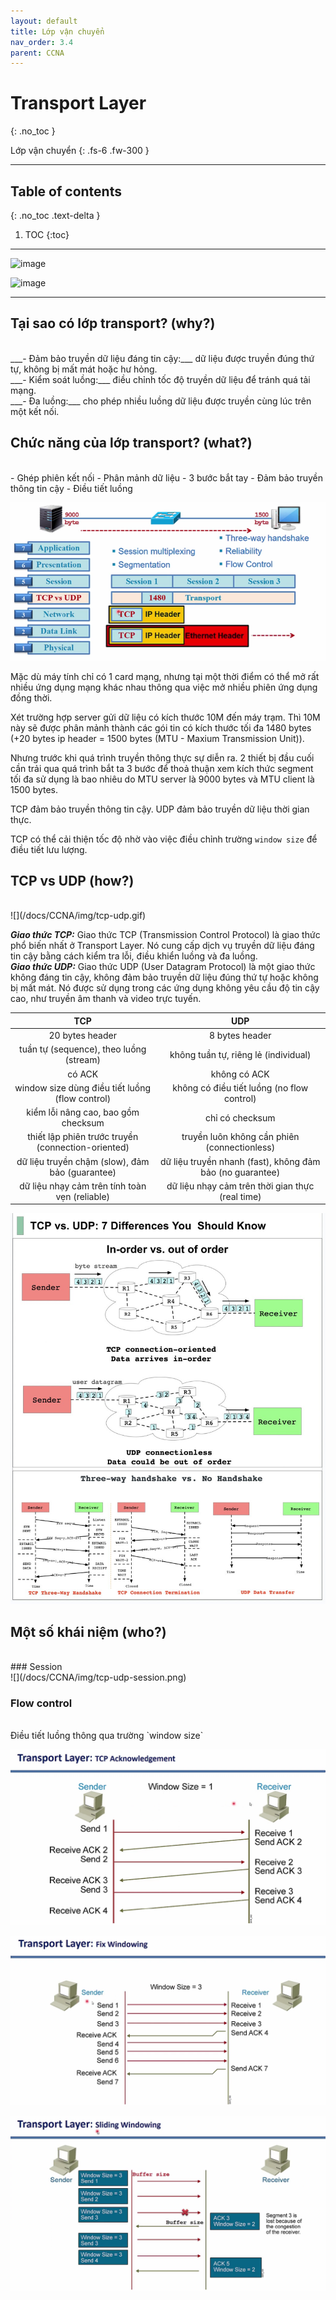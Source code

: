 ```yaml
---
layout: default
title: Lớp vận chuyển
nav_order: 3.4
parent: CCNA
---
```


# Transport Layer
{: .no_toc }

Lớp vận chuyển
{: .fs-6 .fw-300 }

---

## Table of contents
{: .no_toc .text-delta }

1. TOC
{:toc}

---

![image](https://user-images.githubusercontent.com/56266496/165347318-7a7fe6b7-5b07-4520-9382-413966c3e954.png)

![image](https://user-images.githubusercontent.com/56266496/165347348-6856c549-3497-488f-95e3-e86e81db329a.png)

---

## Tại sao có lớp transport? (why?)
<br>
___- Đảm bảo truyền dữ liệu đáng tin cậy:___ dữ liệu được truyền đúng thứ tự, không bị mất mát hoặc hư hỏng. <br>
___- Kiểm soát luồng:___ điều chỉnh tốc độ truyền dữ liệu để tránh quá tải mạng. <br>
___- Đa luồng:___ cho phép nhiều luồng dữ liệu được truyền cùng lúc trên một kết nối. <br>

## Chức năng của lớp transport? (what?)
<br>
- Ghép phiên kết nối
- Phân mảnh dữ liệu
- 3 bước bắt tay
- Đảm bảo truyền thông tin cậy
- Điều tiết luồng

![](/docs/CCNA/img/tcp-udp-encap.png)

Mặc dù máy tính chỉ có 1 card mạng, nhưng tại một thời điểm có thể mở rất nhiều ứng dụng mạng khác nhau thông qua việc mở nhiều phiên ứng dụng đồng thời.

Xét trường hợp server gửi dữ liệu có kích thước 10M đến máy trạm. Thì 10M này sẽ được phân mảnh thành các gói tin có kích thước tối đa 1480 bytes (+20 bytes ip header = 1500 bytes (MTU - Maxium Transmission Unit)).

Nhưng trước khi quá trình truyền thông thực sự diễn ra. 2 thiết bị đầu cuối cần trải qua quá trình bắt ta 3 bước để thoả thuận xem kích thức segment tối đa sử dụng là bao nhiêu do MTU server là 9000 bytes và MTU client là 1500 bytes.

TCP đảm bảo truyền thông tin cậy. UDP đảm bảo truyền dữ liệu thời gian thực.

TCP có thể cải thiện tốc độ nhờ vào việc điều chỉnh trường `window size` để điều tiết lưu lượng.

## TCP vs UDP (how?)
<br>
![](/docs/CCNA/img/tcp-udp.gif)

___Giao thức TCP:___ Giao thức TCP (Transmission Control Protocol) là giao thức phổ biến nhất ở Transport Layer. Nó cung cấp dịch vụ truyền dữ liệu đáng tin cậy bằng cách kiểm tra lỗi, điều khiển luồng và đa luồng. <br>
___Giao thức UDP:___ Giao thức UDP (User Datagram Protocol) là một giao thức không đáng tin cậy, không đảm bảo truyền dữ liệu đúng thứ tự hoặc không bị mất mát. Nó được sử dụng trong các ứng dụng không yêu cầu độ tin cậy cao, như truyền âm thanh và video trực tuyến. <br>

| TCP                                                 | UDP                                                       |
| :-------------------------------------------------: | :-------------------------------------------------------: |
| 20 bytes header                                     | 8 bytes header                                            |
| tuần tự (sequence), theo luồng (stream)             | không tuần tự, riêng lẻ (individual)                      |
| có ACK                                              | không có ACK                                              |
| window size dùng điều tiết luồng (flow control)     | không có điều tiết luồng (no flow control)                |
| kiểm lỗi nâng cao, bao gồm checksum                 | chỉ có checksum                                           |
| thiết lập phiên trước truyền (connection-oriented)  | truyền luôn không cần phiên (connectionless)              |
| dữ liệu truyền chậm (slow), đảm bảo (guarantee)     | dữ liệu truyền nhanh (fast), không đảm bảo (no guarantee) |
| dữ liệu nhạy cảm trên tính toàn vẹn (reliable)      | dữ liệu nhạy cảm trên thời gian thực (real time)          |

![Alt text](/docs/CCNA/img/tcp-udp.png)

## Một số khái niệm (who?)
<br>
### Session
<br>
![](/docs/CCNA/img/tcp-udp-session.png)

### Flow control
<br>
Điều tiết luồng thông qua trường `window size`

![](/docs/CCNA/img/tcp-udp-flow-control_1.png)

![](/docs/CCNA/img/tcp-udp-flow-control_2.png)

![](/docs/CCNA/img/tcp-udp-flow-control_3.png)

